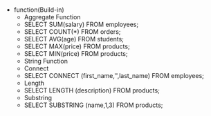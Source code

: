 ###
- function(Build-in)
  - Aggregate Function
   - SELECT SUM(salary) FROM employees;
   - SELECT COUNT(*) FROM orders;
   - SELECT AVG(age) FROM students;
   - SELECT MAX(price) FROM products;
   - SELECT MIN(price) FROM products;
  - String Function
   - Connect 
    - SELECT CONNECT (first_name,'',last_name) FROM employees;
   - Length
    - SELECT LENGTH (description) FROM products;
   - Substring
    - SELECT SUBSTRING (name,1,3) FROM products;